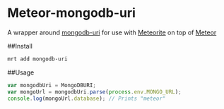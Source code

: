 Meteor-mongodb-uri
===============
A wrapper around [mongodb-uri](https://github.com/mongolab/mongodb-uri-node) for use with [Meteorite](https://github.com/oortcloud/meteorite) on top of [Meteor](http://meteor.com)

##Install
``` sh
mrt add mongodb-uri
```

##Usage

``` js
var mongodbUri = MongoDBURI;
var mongoUrl = mongodbUri.parse(process.env.MONGO_URL);
console.log(mongoUrl.database); // Prints "meteor"
```